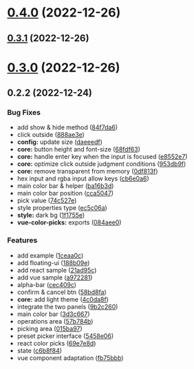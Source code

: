

# [0.4.0](https://github.com/humandetail/color-picks/compare/vue-color-picks-0.3.1...${npm.name}-0.4.0) (2022-12-26)

## [0.3.1](https://github.com/humandetail/color-picks/compare/vue-color-picks-0.3.0...${npm.name}-0.3.1) (2022-12-26)

# [0.3.0](https://github.com/humandetail/color-picks/compare/vue-color-picks-0.2.2...${npm.name}-0.3.0) (2022-12-26)

## 0.2.2 (2022-12-24)


### Bug Fixes

* add show & hide method ([84f7da6](https://github.com/humandetail/color-picks/commit/84f7da6445a7c79dcc9788ffa48911b6ffd656d4))
* click outside ([888ae3e](https://github.com/humandetail/color-picks/commit/888ae3ed51ee6e763a5b0280f57554c2fa801780))
* **config:** update size ([daeeedf](https://github.com/humandetail/color-picks/commit/daeeedf4aa8992cb30023b3ddc556bf6b2358e8a))
* **core:** button height and font-size ([68fdf63](https://github.com/humandetail/color-picks/commit/68fdf6385dbe536dff659118caff71738f123aa7))
* **core:** handle enter key when the input is focused ([e8552e7](https://github.com/humandetail/color-picks/commit/e8552e7fc8b28bcf8136f06dbbf8d895260ccc6b))
* **core:** optimize click outside judgment conditions ([953db9f](https://github.com/humandetail/color-picks/commit/953db9fd584baa98055b713dd0aff30abb1e035b))
* **core:** remove transparent from memory ([0df813f](https://github.com/humandetail/color-picks/commit/0df813f73cd1e38aa8b34be8134017d0a393e75e))
* hex input and rgba input allow keys ([cb6e0a6](https://github.com/humandetail/color-picks/commit/cb6e0a65c8ccb8c0c23b5a0ba3d494cf06a0ed3d))
* main color bar & helper ([ba16b3d](https://github.com/humandetail/color-picks/commit/ba16b3dfc77cd7a89612d2adf6c9bc6eea418dcc))
* main color bar position ([cca5047](https://github.com/humandetail/color-picks/commit/cca5047c572ca6aa4b926197bf4e03ef124b26b0))
* pick value ([74c527e](https://github.com/humandetail/color-picks/commit/74c527e17f74ae101a676440b260bafdc42da199))
* style properties type ([ec5c06a](https://github.com/humandetail/color-picks/commit/ec5c06ad7842384796db8c7893958f12d411a243))
* **style:** dark bg ([1f1755e](https://github.com/humandetail/color-picks/commit/1f1755ec9e76443eb148df7e33acdf4552a6ff01))
* **vue-color-picks:** exports ([084aee0](https://github.com/humandetail/color-picks/commit/084aee098f777996e956977d296e22f464db53fb))


### Features

* add example ([1ceaa0c](https://github.com/humandetail/color-picks/commit/1ceaa0c25e88687d92b585bd08f822c2b8452dc3))
* add floating-ui ([188b09e](https://github.com/humandetail/color-picks/commit/188b09e30106a5f74ea9749f67cf104da1af7eda))
* add react sample ([21ad95c](https://github.com/humandetail/color-picks/commit/21ad95ce86c8f2d1a50c8969eef09c89965fb62d))
* add vue sample ([a972281](https://github.com/humandetail/color-picks/commit/a97228159b0ce0735496010a64fe037f67442cb3))
* alpha-bar ([cec409c](https://github.com/humandetail/color-picks/commit/cec409cf46e7b58e4d7eb364b15b6bc8605f967d))
* confirm & cancel btn ([58bd8fa](https://github.com/humandetail/color-picks/commit/58bd8fad928c713f1fcf76ec569973e60e61f103))
* **core:** add light theme ([4c0da8f](https://github.com/humandetail/color-picks/commit/4c0da8f759841731d8e3fd21a97c8fa86460888b))
* integrate the two panels ([9b2c260](https://github.com/humandetail/color-picks/commit/9b2c260f473c0175f814b28b3ac35ee8ff96303c))
* main color bar ([3d3c667](https://github.com/humandetail/color-picks/commit/3d3c6672ed051b0c18dea7684f67a19688a1820b))
* operations area ([57b784b](https://github.com/humandetail/color-picks/commit/57b784b8d963e74e54dbf07f0f30c08e981c60e2))
* picking area ([015ba97](https://github.com/humandetail/color-picks/commit/015ba971f8eda61fe51db499bddc3ef19fc63c8e))
* preset picker interface ([5458e06](https://github.com/humandetail/color-picks/commit/5458e061209962ee257d0f67310204453756bf57))
* react color picks ([69e7e8d](https://github.com/humandetail/color-picks/commit/69e7e8d28db5106dfe186dfe3b7a21236be7801c))
* state ([c6b8f84](https://github.com/humandetail/color-picks/commit/c6b8f8435c8d390ecd17c93c7c72b39de8627a22))
* vue component adaptation ([fb75bbb](https://github.com/humandetail/color-picks/commit/fb75bbbf6824f8945c04e4dcca0817839403de08))